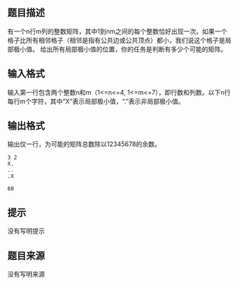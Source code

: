 


## 题目描述
有一个n行m列的整数矩阵，其中1到nm之间的每个整数恰好出现一次。如果一个格子比所有相邻格子（相邻是指有公共边或公共顶点）都小，我们说这个格子是局部极小值。
给出所有局部极小值的位置，你的任务是判断有多少个可能的矩阵。
## 输入格式
输入第一行包含两个整数n和m（1<=n<=4, 1<=m<=7），即行数和列数。以下n行每行m个字符，其中“X”表示局部极小值，“.”表示非局部极小值。
 
## 输出格式
输出仅一行，为可能的矩阵总数除以12345678的余数。

```input1
3 2
X.
..
.X

```
```output1
60
```

## 提示
没有写明提示
## 题目来源
没有写明来源



